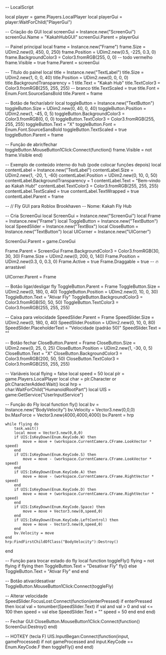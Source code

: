 -- LocalScript

local player = game.Players.LocalPlayer
local playerGui = player:WaitForChild("PlayerGui")

-- Criação do GUI
local screenGui = Instance.new("ScreenGui")
screenGui.Name = "KakahHubGUI"
screenGui.Parent = playerGui

-- Painel principal
local frame = Instance.new("Frame")
frame.Size = UDim2.new(0, 450, 0, 250)
frame.Position = UDim2.new(0.5, -225, 0.3, 0)
frame.BackgroundColor3 = Color3.fromRGB(255, 0, 0) -- todo vermelho
frame.Visible = true
frame.Parent = screenGui

-- Título do painel
local title = Instance.new("TextLabel")
title.Size = UDim2.new(1, 0, 0, 40)
title.Position = UDim2.new(0, 0, 0, 0)
title.BackgroundTransparency = 1
title.Text = "Kakah Hub"
title.TextColor3 = Color3.fromRGB(255, 255, 255) -- branco
title.TextScaled = true
title.Font = Enum.Font.SourceSansBold
title.Parent = frame

-- Botão de fechar/abrir
local toggleButton = Instance.new("TextButton")
toggleButton.Size = UDim2.new(0, 40, 0, 40)
toggleButton.Position = UDim2.new(1, -45, 0, 5)
toggleButton.BackgroundColor3 = Color3.fromRGB(0, 0, 0)
toggleButton.TextColor3 = Color3.fromRGB(255, 255, 255)
toggleButton.Text = "X"
toggleButton.Font = Enum.Font.SourceSansBold
toggleButton.TextScaled = true
toggleButton.Parent = frame

-- Função de abrir/fechar
toggleButton.MouseButton1Click:Connect(function()
    frame.Visible = not frame.Visible
end)

-- Exemplo de conteúdo interno do hub (pode colocar funções depois)
local contentLabel = Instance.new("TextLabel")
contentLabel.Size = UDim2.new(1, -20, 1, -60)
contentLabel.Position = UDim2.new(0, 10, 0, 50)
contentLabel.BackgroundTransparency = 1
contentLabel.Text = "Bem-vindo ao Kakah Hub!"
contentLabel.TextColor3 = Color3.fromRGB(255, 255, 255)
contentLabel.TextScaled = true
contentLabel.TextWrapped = true
contentLabel.Parent = frame

-- // Fly GUI para Roblox Brookhaven
-- Nome: Kakah Fly Hub

-- Cria ScreenGui
local ScreenGui = Instance.new("ScreenGui")
local Frame = Instance.new("Frame")
local ToggleButton = Instance.new("TextButton")
local SpeedSlider = Instance.new("TextBox")
local CloseButton = Instance.new("TextButton")
local UICorner = Instance.new("UICorner")

ScreenGui.Parent = game.CoreGui

Frame.Parent = ScreenGui
Frame.BackgroundColor3 = Color3.fromRGB(30, 30, 30)
Frame.Size = UDim2.new(0, 200, 0, 140)
Frame.Position = UDim2.new(0.3, 0, 0.3, 0)
Frame.Active = true
Frame.Draggable = true -- 🔥 arrastável

UICorner.Parent = Frame

-- Botão ligar/desligar fly
ToggleButton.Parent = Frame
ToggleButton.Size = UDim2.new(0, 180, 0, 40)
ToggleButton.Position = UDim2.new(0, 10, 0, 30)
ToggleButton.Text = "Ativar Fly"
ToggleButton.BackgroundColor3 = Color3.fromRGB(50, 50, 50)
ToggleButton.TextColor3 = Color3.fromRGB(255, 255, 255)

-- Caixa para velocidade
SpeedSlider.Parent = Frame
SpeedSlider.Size = UDim2.new(0, 180, 0, 40)
SpeedSlider.Position = UDim2.new(0, 10, 0, 80)
SpeedSlider.PlaceholderText = "Velocidade (padrão 50)"
SpeedSlider.Text = ""

-- Botão fechar
CloseButton.Parent = Frame
CloseButton.Size = UDim2.new(0, 25, 0, 25)
CloseButton.Position = UDim2.new(1, -30, 0, 5)
CloseButton.Text = "X"
CloseButton.BackgroundColor3 = Color3.fromRGB(200, 50, 50)
CloseButton.TextColor3 = Color3.fromRGB(255, 255, 255)

-- Variáveis
local flying = false
local speed = 50
local plr = game.Players.LocalPlayer
local char = plr.Character or plr.CharacterAdded:Wait()
local hrp = char:WaitForChild("HumanoidRootPart")
local UIS = game:GetService("UserInputService")

-- Função do Fly
local function fly()
    local bv = Instance.new("BodyVelocity")
    bv.Velocity = Vector3.new(0,0,0)
    bv.MaxForce = Vector3.new(4000,4000,4000)
    bv.Parent = hrp

    while flying do
        task.wait()
        local move = Vector3.new(0,0,0)
        if UIS:IsKeyDown(Enum.KeyCode.W) then
            move = move + (workspace.CurrentCamera.CFrame.LookVector * speed)
        end
        if UIS:IsKeyDown(Enum.KeyCode.S) then
            move = move - (workspace.CurrentCamera.CFrame.LookVector * speed)
        end
        if UIS:IsKeyDown(Enum.KeyCode.A) then
            move = move - (workspace.CurrentCamera.CFrame.RightVector * speed)
        end
        if UIS:IsKeyDown(Enum.KeyCode.D) then
            move = move + (workspace.CurrentCamera.CFrame.RightVector * speed)
        end
        if UIS:IsKeyDown(Enum.KeyCode.Space) then
            move = move + Vector3.new(0,speed,0)
        end
        if UIS:IsKeyDown(Enum.KeyCode.LeftControl) then
            move = move - Vector3.new(0,speed,0)
        end
        bv.Velocity = move
    end
    hrp:FindFirstChildOfClass("BodyVelocity"):Destroy()
end

-- Função para trocar estado do fly
local function toggleFly()
    flying = not flying
    if flying then
        ToggleButton.Text = "Desativar Fly"
        fly()
    else
        ToggleButton.Text = "Ativar Fly"
    end
end

-- Botão ativar/desativar
ToggleButton.MouseButton1Click:Connect(toggleFly)

-- Alterar velocidade
SpeedSlider.FocusLost:Connect(function(enterPressed)
    if enterPressed then
        local val = tonumber(SpeedSlider.Text)
        if val and val > 0 and val <= 100 then
            speed = val
        else
            SpeedSlider.Text = ""
            speed = 50
        end
    end
end)

-- Fechar GUI
CloseButton.MouseButton1Click:Connect(function()
    ScreenGui:Destroy()
end)

-- HOTKEY (tecla F)
UIS.InputBegan:Connect(function(input, gameProcessed)
    if not gameProcessed and input.KeyCode == Enum.KeyCode.F then
        toggleFly()
    end
end)
